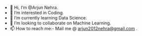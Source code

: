 - 👋 Hi, I’m @Arjun Nehra.
- 👀 I’m interested in Coding.
- 🌱 I’m currently learning Data Science.
- 💞️ I’m looking to collaborate on Machine Learning.
- 📫 How to reach me:- Mail me @ arjun2012nehra@gmail.com .

<!---
Arjun-Nehra/Arjun-Nehra is a ✨ special ✨ repository because its `README.md` (this file) appears on your GitHub profile.
You can click the Preview link to take a look at your changes.
--->
